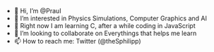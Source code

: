 - 👋 Hi, I’m @PrauI
- 👀 I’m interested in Physics Simulations, Computer Graphics and AI
- 🌱 Right now I am learning C, after a while coding in JavaScript
- 💞️ I’m looking to collaborate on Everythings that helps me learn
- 📫 How to reach me: Twitter (@theSphilipp)


